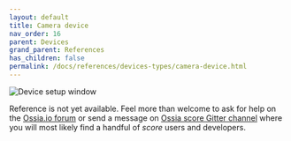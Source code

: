 ```yaml
---
layout: default
title: Camera device
nav_order: 16
parent: Devices
grand_parent: References
has_children: false
permalink: /docs/references/devices-types/camera-device.html
---
```


![Device setup window](/score-docs/assets/images/references/devices-types/camera-device.png "score device setup")

Reference is not yet available. Feel more than welcome to ask for help on the [Ossia.io forum](https://forum.ossia.io) or send a message on [Ossia score Gitter channel](https://gitter.im/OSSIA/score) where you will most likely find a handful of *score* users and developers.